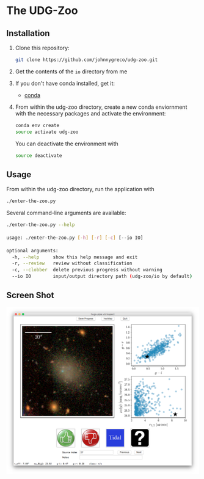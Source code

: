 # The UDG-Zoo

## Installation

1. Clone this repository:
	
	```sh
	git clone https://github.com/johnnygreco/udg-zoo.git
	```

2. Get the contents of the `io` directory from me

3. If you don't have conda installed, get it:
	* [conda](https://conda.io/miniconda.html)
	
4. From within the udg-zoo directory, create a new conda enviornment with the necessary packages and activate the environment: 

	```sh
	conda env create
	source activate udg-zoo
	```
	
	You can deactivate the environment with

	```sh 
	source deactivate
	```
	
## Usage

From within the udg-zoo directory, run the application with

```sh
./enter-the-zoo.py
```

Several command-line arguments are available:

```sh
./enter-the-zoo.py --help

usage: ./enter-the-zoo.py [-h] [-r] [-c] [--io IO]

optional arguments:
  -h, --help     show this help message and exit
  -r, --review   review without classification
  -c, --clobber  delete previous progress without warning
  --io IO        input/output directory path (udg-zoo/io by default)
```

## Screen Shot

![](screen-shot.png)
